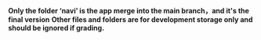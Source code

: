 **Only the folder ‘navi’ is the app merge into the main branch，and it's the final version**
**Other files and folders are for development storage only and should be ignored if grading.**
